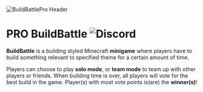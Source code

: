 ![BuildBattlePro Header](https://i.imgur.com/4xWDCJJ.png)
# PRO BuildBattle ![Discord](https://img.shields.io/discord/505846258867372033)
**BuildBattle** is a building styled Minecraft **minigame** where players have to build something relevant to specified theme for a certain amount of time. 

Players can choose to play **solo mode**, or **team mode** to team up with other players or friends. When building time is over, all players will vote for the best build in the game. Player(s) with most vote points is(are) the **winner(s)**!
